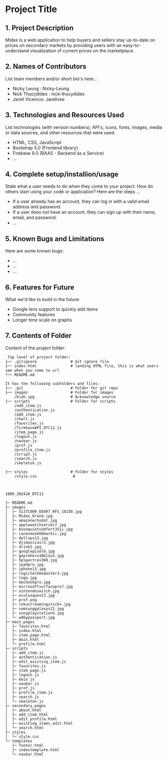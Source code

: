 # Project Title

## 1. Project Description
 Midas is a web application to help buyers and sellers stay up-to-date on prices on secondary markets by providing users with an easy-to-understand visualization of current prices on the marketplace.

## 2. Names of Contributors
List team members and/or short bio's here... 
* Nicky Leung : Nicky-Leung
* Nick Thucydides : nick-thucydides 
* Jarell Vicencio: Jarellvee
	
## 3. Technologies and Resources Used
List technologies (with version numbers), API's, icons, fonts, images, media or data sources, and other resources that were used.
* HTML, CSS, JavaScript
* Bootstrap 5.0 (Frontend library)
* Firebase 8.0 (BAAS - Backend as a Service)
* ...

## 4. Complete setup/installion/usage
State what a user needs to do when they come to your project.  How do others start using your code or application?
Here are the steps ...
* If a user already has an account, they can log in with a valid email address and password.  
* If a user does not have an account, they can sign up with their name, email, and password.
* ...

## 5. Known Bugs and Limitations
Here are some known bugs:
* ...
* ...
* ...

## 6. Features for Future
What we'd like to build in the future:
* Google lens support to quickly add items
* Community features
* Longer time scale on graphs 
	
## 7. Contents of Folder
Content of the project folder:

```
 Top level of project folder: 
├── .gitignore               # Git ignore file
├── index.html               # landing HTML file, this is what users see when you come to url
└── README.md

It has the following subfolders and files:
├── .git                     # Folder for git repo
├── images                   # Folder for images
    /blah.jpg                # Acknowledge source
├── scripts                  # Folder for scripts
    /add_item.js     
    /authentication.js    
    /add_item.js    
    /chart.js    
    /favorites.js    
    /firebaseAPI_DTC12.js
    /item_page.js
    /logout.js
    /navbar.js
    /prof.js
    /profile_item.js
    /script.js
    /search.js
    /skeleton.js

├── styles                   # Folder for styles
    /style.css                # 



```



```
1800_202410_DTC12

├─ README.md
├─ images
│  ├─ 5137C009_EOSR7_RFS_18150.jpg
│  ├─ Midas_brand.jpg
│  ├─ amazonechodot.jpg
│  ├─ applewatchseries7.jpg
│  ├─ bosequietcomfort35ii.jpg
│  ├─ canoneosm50markii.jpg
│  ├─ dellxps13.jpg
│  ├─ djimavicair2.jpg
│  ├─ drink2.jpg
│  ├─ googlepixel6.jpg
│  ├─ goprohero10black.jpg
│  ├─ hpspectrex360.jpg
│  ├─ ipadpro.jpg
│  ├─ iphone13.jpg
│  ├─ logictechmxmaster3.jpg
│  ├─ logo.jpg
│  ├─ macbookpro.jpg
│  ├─ microsoftsurfacepro7.jpg
│  ├─ nintendoswitch.jpg
│  ├─ oculusquest2.jpg
│  ├─ prof.png
│  ├─ rokustreamingstick+.jpg
│  ├─ samsunggalaxys21.jpg
│  ├─ sonyplaystation5.jpg
│  └─ wdmypassport.jpg
├─ main_pages
│  ├─ favorites.html
│  ├─ index.html
│  ├─ item_page.html
│  ├─ main.html
│  └─ profile.html
├─ scripts
│  ├─ add_item.js
│  ├─ authentication.js
│  ├─ edit_existing_item.js
│  ├─ favorites.js
│  ├─ item_page.js
│  ├─ logout.js
│  ├─ main.js
│  ├─ navbar.js
│  ├─ prof.js
│  ├─ profile_item.js
│  ├─ search.js
│  └─ skeleton.js
├─ secondary_pages
│  ├─ about.html
│  ├─ add_item.html
│  ├─ edit_profile.html
│  ├─ existing_items_edit.html
│  └─ search.html
├─ styles
│  └─ style.css
└─ templates
   ├─ footer.html
   ├─ indextemplate.html
   └─ navbar.html

```